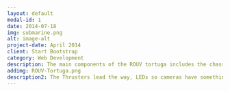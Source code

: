 ```yaml
---
layout: default
modal-id: 1
date: 2014-07-18
img: submarine.png
alt: image-alt
project-date: April 2014
client: Start Bootstrap
category: Web Development
description: The main components of the ROUV tortuga includes the chassis, the thrusters, LED Lighting, Webcams and 4k camers, the batterysystem. The shelter.
addimg: ROUV-Tortuga.png
description2: The Thrusters lead the way, LEDs so cameras have something to see...
---
```

